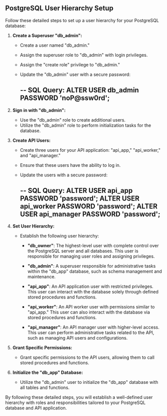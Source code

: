 ## PostgreSQL User Hierarchy Setup

Follow these detailed steps to set up a user hierarchy for your PostgreSQL database:

1. **Create a Superuser "db_admin":**

   - Create a user named "db_admin."
   - Assign the superuser role to "db_admin" with login privileges.
   - Assign the "create role" privilege to "db_admin."
   - Update the "db_admin" user with a secure password:

     -- SQL Query:
     ALTER USER db_admin PASSWORD 'noP@ssw0rd';
     --

2. **Sign in with "db_admin":**

   - Use the "db_admin" role to create additional users.
   - Utilize the "db_admin" role to perform initialization tasks for the database.

3. **Create API Users:**

   - Create three users for your API application: "api_app," "api_worker," and "api_manager."
   - Ensure that these users have the ability to log in.
   - Update the users with a secure password:

     -- SQL Query:
     ALTER USER api_app PASSWORD 'password';
     ALTER USER api_worker PASSWORD 'password';
     ALTER USER api_manager PASSWORD 'password';
     --

4. **Set User Hierarchy:**

   - Establish the following user hierarchy:

     - **"db_owner"**: The highest-level user with complete control over the PostgreSQL server and all databases. This user is responsible for managing user roles and assigning privileges.

     - **"db_admin"**: A superuser responsible for administrative tasks within the "db_app" database, such as schema management and maintenance.

     - **"api_app"**: An API application user with restricted privileges. This user can interact with the database solely through defined stored procedures and functions.

     - **"api_worker"**: An API worker user with permissions similar to "api_app." This user can also interact with the database via stored procedures and functions.

     - **"api_manager"**: An API manager user with higher-level access. This user can perform administrative tasks related to the API, such as managing API users and configurations.

5. **Grant Specific Permissions:**

   - Grant specific permissions to the API users, allowing them to call stored procedures and functions.

6. **Initialize the "db_app" Database:**
   - Utilize the "db_admin" user to initialize the "db_app" database with all tables and functions.

By following these detailed steps, you will establish a well-defined user hierarchy with roles and responsibilities tailored to your PostgreSQL database and API application.
